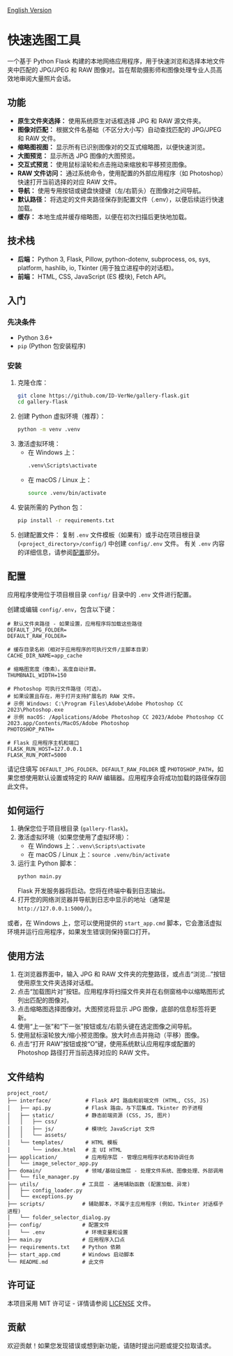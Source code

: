 [English Version](README.md)

# 快速选图工具

一个基于 Python Flask 构建的本地网络应用程序，用于快速浏览和选择本地文件夹中匹配的 JPG/JPEG 和 RAW 图像对。旨在帮助摄影师和图像处理专业人员高效地审阅大量照片会话。

## 功能

*   **原生文件夹选择：** 使用系统原生对话框选择 JPG 和 RAW 源文件夹。
*   **图像对匹配：** 根据文件名基础（不区分大小写）自动查找匹配的 JPG/JPEG 和 RAW 文件。
*   **缩略图视图：** 显示所有已识别图像对的交互式缩略图，以便快速浏览。
*   **大图预览：** 显示所选 JPG 图像的大图预览。
*   **交互式预览：** 使用鼠标滚轮和点击拖动来缩放和平移预览图像。
*   **RAW 文件访问：** 通过系统命令，使用配置的外部应用程序（如 Photoshop）快速打开当前选择的对应 RAW 文件。
*   **导航：** 使用专用按钮或键盘快捷键（左/右箭头）在图像对之间导航。
*   **默认路径：** 将选定的文件夹路径保存到配置文件（.env），以便后续运行快速加载。
*   **缓存：** 本地生成并缓存缩略图，以便在初次扫描后更快地加载。

## 技术栈

*   **后端：** Python 3, Flask, Pillow, python-dotenv, subprocess, os, sys, platform, hashlib, io, Tkinter (用于独立进程中的对话框)。
*   **前端：** HTML, CSS, JavaScript (ES 模块), Fetch API。

## 入门

### 先决条件

*   Python 3.6+
*   `pip` (Python 包安装程序)

### 安装

1.  克隆仓库：
    ```bash
    git clone https://github.com/ID-VerNe/gallery-flask.git 
    cd gallery-flask
    ```
2.  创建 Python 虚拟环境（推荐）：
    ```bash
    python -m venv .venv
    ```
3.  激活虚拟环境：
    *   在 Windows 上：
        ```bash
        .venv\Scripts\activate
        ```
    *   在 macOS / Linux 上：
        ```bash
        source .venv/bin/activate
        ```
4.  安装所需的 Python 包：
    ```bash
    pip install -r requirements.txt
    ```
5.  创建配置文件：
    复制 `.env` 文件模板（如果有）或手动在项目根目录 (`<project_directory>/config/`) 中创建 `config/.env` 文件。
    有关 `.env` 内容的详细信息，请参阅[配置](#配置)部分。

## 配置

应用程序使用位于项目根目录 `config/` 目录中的 `.env` 文件进行配置。

创建或编辑 `config/.env`，包含以下键：

```dotenv
# 默认文件夹路径 - 如果设置，应用程序将加载这些路径
DEFAULT_JPG_FOLDER=
DEFAULT_RAW_FOLDER=

# 缓存目录名称（相对于应用程序的可执行文件/主脚本目录）
CACHE_DIR_NAME=app_cache

# 缩略图宽度（像素）。高度自动计算。
THUMBNAIL_WIDTH=150

# Photoshop 可执行文件路径（可选）。
# 如果设置且存在，用于打开支持扩展名的 RAW 文件。
# 示例 Windows: C:\Program Files\Adobe\Adobe Photoshop CC 2023\Photoshop.exe
# 示例 macOS: /Applications/Adobe Photoshop CC 2023/Adobe Photoshop CC 2023.app/Contents/MacOS/Adobe Photoshop
PHOTOSHOP_PATH=

# Flask 应用程序主机和端口
FLASK_RUN_HOST=127.0.0.1
FLASK_RUN_PORT=5000
```
请记住填写 `DEFAULT_JPG_FOLDER`、`DEFAULT_RAW_FOLDER` 或 `PHOTOSHOP_PATH`，如果您想使用默认设置或特定的 RAW 编辑器。应用程序会将成功加载的路径保存回此文件。

## 如何运行

1.  确保您位于项目根目录 (`gallery-flask`)。
2.  激活虚拟环境（如果您使用了虚拟环境）：
    *   在 Windows 上：`.venv\Scripts\activate`
    *   在 macOS / Linux 上：`source .venv/bin/activate`
3.  运行主 Python 脚本：
    ```bash
    python main.py
    ```
    Flask 开发服务器将启动。您将在终端中看到日志输出。
4.  打开您的网络浏览器并导航到日志中显示的地址（通常是 `http://127.0.0.1:5000/`）。

或者，在 Windows 上，您可以使用提供的 `start_app.cmd` 脚本，它会激活虚拟环境并运行应用程序，如果发生错误则保持窗口打开。

## 使用方法

1.  在浏览器界面中，输入 JPG 和 RAW 文件夹的完整路径，或点击“浏览...”按钮使用原生文件夹选择对话框。
2.  点击“加载图片对”按钮。应用程序将扫描文件夹并在右侧窗格中以缩略图形式列出匹配的图像对。
3.  点击缩略图选择图像对。大图预览将显示 JPG 图像，底部的信息标签将更新。
4.  使用“上一张”和“下一张”按钮或左/右箭头键在选定图像之间导航。
5.  使用鼠标滚轮放大/缩小预览图像。放大时点击并拖动（平移）图像。
6.  点击“打开 RAW”按钮或按“O”键，使用系统默认应用程序或配置的 Photoshop 路径打开当前选择对应的 RAW 文件。

## 文件结构

```
project_root/
├── interface/           # Flask API 路由和前端文件 (HTML, CSS, JS)
│   ├── api.py           # Flask 路由，与下层集成，Tkinter 的子进程
│   ├── static/          # 静态前端资源 (CSS, JS, 图片)
│   │   ├── css/
│   │   ├── js/          # 模块化 JavaScript 文件
│   │   └── assets/
│   └── templates/       # HTML 模板
│       └── index.html   # 主 UI HTML
├── application/         # 应用程序层 - 管理应用程序状态和协调任务
│   └── image_selector_app.py
├── domain/              # 领域/基础设施层 - 处理文件系统、图像处理、外部调用
│   └── file_manager.py
├── utils/              # 工具层 - 通用辅助函数 (配置加载、异常)
│   ├── config_loader.py
│   └── exceptions.py
├── scripts/            # 辅助脚本，不属于主应用程序 (例如，Tkinter 对话框子进程)
│   └── folder_selector_dialog.py
├── config/             # 配置文件
│   └── .env             # 环境变量和设置
├── main.py             # 应用程序入口点
├── requirements.txt    # Python 依赖
├── start_app.cmd       # Windows 启动脚本
└── README.md           # 此文件
```

## 许可证

本项目采用 MIT 许可证 - 详情请参阅 [LICENSE](LICENSE) 文件。

## 贡献

欢迎贡献！如果您发现错误或想到新功能，请随时提出问题或提交拉取请求。
